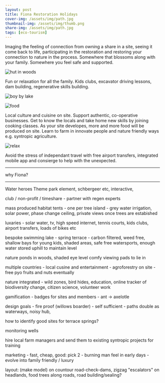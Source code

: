 ```yaml
---
layout: post
title: Fiona Restoration Holidays
cover-img: /assets/img/path.jpg
thumbnail-img: /assets/img/thumb.png
share-img: /assets/img/path.jpg
tags: [eco-tourism]
---
```


Imaging the feeling of connection from owning a share in a site, seeing it come back to life, participating in the restoration and restoring your connection to nature in the process.
Somewhere that blossoms along with your family. Somewhere you feel safe and supported.

![hut in woods](https://cdn.pixabay.com/photo/2016/03/19/23/36/hut-1267670_1280.jpg)

Fun or relaxation for all the family. Kids clubs, excavator driving lessons, dam building, regenerative skills building.

![boy by lake](https://cdn.pixabay.com/photo/2016/06/06/21/53/child-1440526_1280.jpg)

![food](https://media.istockphoto.com/id/1312283557/photo/classic-thai-food-dishes.jpg?s=2048x2048&w=is&k=20&c=DUmzzaJlEb8lfQQdL85DKJ98CUQnuWABfJq2SWKh9Fk=)

Local culture and cuisine on site. Support authentic, co-operative businesses. Get to know the locals and take home new skills by joining cooking classes.
As your site developes, more and more food will be produced on site. Learn to farm in innovate people and nature friendly ways e.g. syntropic agriculture.

![relax](https://media.istockphoto.com/id/468139887/photo/smiling-mother-and-baby-laying-on-meadow.jpg?s=2048x2048&w=is&k=20&c=WXACUoQtNrWQkRO2-p6fPEevewDvUdOREzlTGnDOyT8=)

Avoid the stress of independant travel with free airport transfers, integrated mobile app and consierge to help with the unexpected.


----------------
why Fiona?

----------------

Water heroes Theme park element, schbergeer etc, interactive,

club / non-profit / timeshare - partner with regen experts

mass produced habitat tents - one per tree island - grey water irrigation, solar power, phase change ceiling, private views once trees are estabished

luxaries - solar water, tv, high speed internet, tennis courts, kids clubs, airport transfers, loads of bikes  etc

bespoke swimming lake - spring terrace - carbon filtered, weed free, shallow bays for young kids, shaded areas, safe free watersports, enough water stored uphill to maintain level

nature ponds in woods, shaded eye level comfy viewing pads to lie in

multiple countries - local cusine and entertainment - agroforestry on site - free pyo fruits and nuts eventually

nature integrated - wild zones, bird hides, education, online tracker of biodiversity change, citizen science, volunteer work

gamification - badges for sites and members - ant -> axelotle

design goals - fire proof (willows boarder) - self sufficient - paths double as waterways, noisy hub,

how to identify good sites for terrace springs?

monitoring wells

hire local farm managers and send them to existing syntropic projects for training

marketing - fast, cheap, good: pick 2 - burning man feel in early days - evolve into family friendly / luxury

layout: (make model) on countour road-check-dams, zigzag "escalators" on headlands, food trees along roads, road building/sealing?
